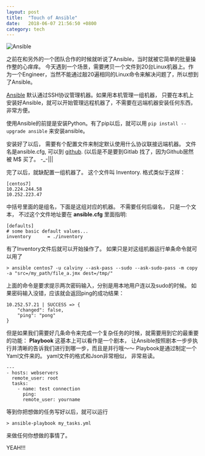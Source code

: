 ```yaml
---
layout: post
title:  "Touch of Ansible"
date:   2018-06-07 21:56:50 +0800
category: tech
---
```

![Ansible](http://static.open-open.com/lib/uploadImg/20161129/20161129150713_902.jpg)


之前在和另外的一个团队合作的时候就听说了Ansible，当时就被它简单的批量操作整的心痒痒。 今天遇到一个场景，需要拷贝一个文件到20台Linux机器上。作为一个Engineer，当然不能通过敲20遍相同的Linux命令来解决问题了，所以想到了Ansible。 

[Ansible](https://docs.ansible.com/) 默认通过SSH协议管理机器。如果用本机管理一组机器， 只要在本机上安装好Ansible，就可以开始管理远程机器了，不需要在远端机器安装任何东西，非常方便。 

使用Ansible的前提是安装Python。有了pip以后，就可以用 ```pip install --upgrade ansible``` 来安装ansible。

安装好了以后， 需要有个配置文件来制定默认使用什么协议联接远端机器。 文件名是ansible.cfg, 可以到 [github](https://raw.githubusercontent.com/ansible/ansible/devel/examples/ansible.cfg). (以后是不是要到Gitlab 找了，因为Github居然被 M$ 买了。 -_-|||

完了以后，就缺配置一组机器了。 这个文件叫 Inventory.  格式类似于这样：

```
[centos7]
10.224.244.58
10.252.223.47
```

中括号里面的是组名，下面是这组对应的机器。 不需要任何后缀名， 只是一个文本， 不过这个文件地址要在 **ansible.cfg** 里面指明:

```
[defaults]
# some basic default values...
inventory      = ./inventory
```

有了Inventory文件后就可以开始操作了。 如果只是对这组机器运行单条命令就可以用了

```
> ansible centos7 -u calviny --ask-pass --sudo --ask-sudo-pass -m copy -a "src=/my_path/file_a.jmx dest=/tmp/"

```

上面的命令是要求提示两次密码输入，分别是用本地用户连以及sudo的时候。 如果密码输入没错，应该就会返回ping的成功结果：

```
10.252.57.21 | SUCCESS => {
    "changed": false,
    "ping": "pong"
}
```

但是如果我们需要好几条命令来完成一个复杂任务的时候，就需要用到它的最重要的功能： **Playbook** 这基本上可以看作是一个剧本， 让Ansible按照剧本一步步执行并清晰的告诉我们进行到哪一步，而且是并行哦～～ Playbook是通过制定一个Yaml文件来的。 yaml文件的格式和Json非常相似， 非常易读。

```
---
- hosts: webservers
  remote_user: root
  tasks:
    - name: test connection
      ping:
      remote_user: yourname
```

等到你把想做的任务写好以后，就可以运行 

```
> ansible-playbook my_tasks.yml

```
来做任何你想做的事情了。 

YEAH!!!

 